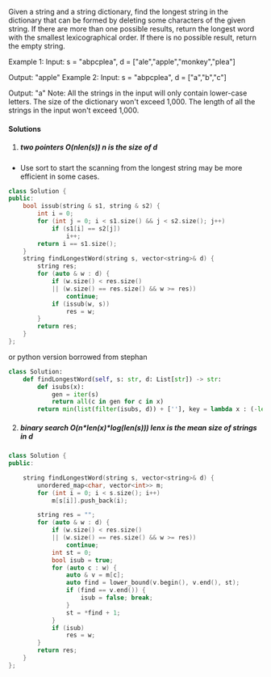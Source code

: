 Given a string and a string dictionary, find the longest string in the dictionary that can be formed by deleting some characters of the given string. If there are more than one possible results, return the longest word with the smallest lexicographical order. If there is no possible result, return the empty string.

Example 1:
Input:
s = "abpcplea", d = ["ale","apple","monkey","plea"]

Output: 
"apple"
Example 2:
Input:
s = "abpcplea", d = ["a","b","c"]

Output: 
"a"
Note:
All the strings in the input will only contain lower-case letters.
The size of the dictionary won't exceed 1,000.
The length of all the strings in the input won't exceed 1,000.

#### Solutions

1. ##### two pointers O(nlen(s)) n is the size of d

- Use sort to start the scanning from the longest string may be more efficient in some cases.

```cpp
class Solution {
public:
    bool issub(string & s1, string & s2) {
        int i = 0;
        for (int j = 0; i < s1.size() && j < s2.size(); j++)
            if (s1[i] == s2[j])
                i++;
        return i == s1.size();
    }
    string findLongestWord(string s, vector<string>& d) {
        string res;
        for (auto & w : d) {
            if (w.size() < res.size() 
            || (w.size() == res.size() && w >= res))
                continue;
            if (issub(w, s))
                res = w;
        }
        return res;
    }
};
```

or python version borrowed from stephan

```python
class Solution:
    def findLongestWord(self, s: str, d: List[str]) -> str:
        def isubs(x):
            gen = iter(s)
            return all(c in gen for c in x)
        return min(list(filter(isubs, d)) + [''], key = lambda x : (-len(x), x))
```

2. ##### binary search O(n*len(x)*log(len(s))) lenx is the mean size of strings in d

```cpp
class Solution {
public:

    string findLongestWord(string s, vector<string>& d) {
        unordered_map<char, vector<int>> m;
        for (int i = 0; i < s.size(); i++)
            m[s[i]].push_back(i);

        string res = "";
        for (auto & w : d) {
            if (w.size() < res.size() 
            || (w.size() == res.size() && w >= res))
                continue;
            int st = 0;
            bool isub = true;
            for (auto c : w) {
                auto & v = m[c];
                auto find = lower_bound(v.begin(), v.end(), st);
                if (find == v.end()) {
                    isub = false; break;
                }
                st = *find + 1;
            }
            if (isub)
                res = w;
        }
        return res;
    }
};
```